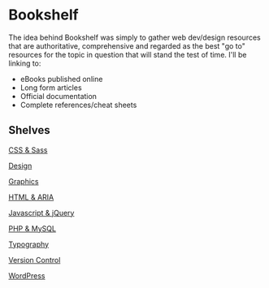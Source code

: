 # Bookshelf
The idea behind Bookshelf was simply to gather web dev/design resources that are authoritative, comprehensive and  regarded as the best "go to" resources for the topic in question that will stand the test of time. I'll be linking to:

- eBooks published online
- Long form articles
- Official documentation
- Complete references/cheat sheets

## Shelves

[CSS & Sass](https://github.com/davetgreen/Bookshelf/blob/master/css-and-sass.md)

[Design](https://github.com/davetgreen/Bookshelf/blob/master/design.md)

[Graphics](https://github.com/davetgreen/Bookshelf/blob/master/graphics.md)

[HTML & ARIA](https://github.com/davetgreen/Bookshelf/blob/master/html-and-aria.md)

[Javascript & jQuery](https://github.com/davetgreen/Bookshelf/blob/master/javascript-and-jquery.md)

[PHP & MySQL](https://github.com/davetgreen/Bookshelf/blob/master/php-and-mysql.md)

[Typography](https://github.com/davetgreen/Bookshelf/blob/master/typography.md)

[Version Control](https://github.com/davetgreen/Bookshelf/blob/master/version-control.md)

[WordPress](https://github.com/davetgreen/Bookshelf/blob/master/wordpress.md)
